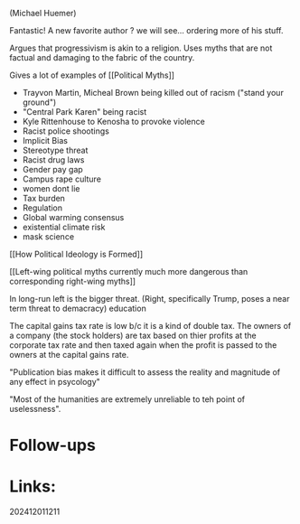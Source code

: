 (Michael Huemer)

Fantastic!  A new favorite author ?  we will see... ordering more of his stuff.

Argues that progressivism is akin to a religion. Uses myths that are not factual and damaging to the fabric of the country.  

Gives a lot of examples of [[Political Myths]] 
- Trayvon Martin, Micheal Brown being killed out of racism ("stand your ground") 
- "Central Park Karen" being racist
- Kyle Rittenhouse to Kenosha to provoke violence 
- Racist police shootings
- Implicit Bias
- Stereotype threat
- Racist drug laws
- Gender pay gap
- Campus rape culture
- women dont lie
- Tax burden 
- Regulation
- Global warming consensus
- existential climate risk
- mask science 

[[How Political Ideology is Formed]]

[[Left-wing political myths currently much more dangerous than corresponding right-wing myths]]


In long-run left is the bigger threat. (Right, specifically Trump, poses a near term threat to demacracy) education

The capital gains tax rate is low b/c it is a kind of double tax. The owners of a company (the stock holders) are tax based on thier profits at the corporate tax rate and then taxed again when the profit is passed to the owners at the capital gains rate.

"Publication bias makes it difficult to assess the reality and magnitude of any effect in psycology"

"Most of the humanities are extremely unreliable to teh point of uselessness". 



# Follow-ups


# Links: 



202412011211

